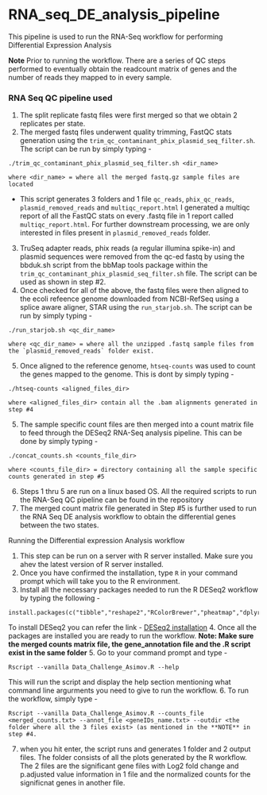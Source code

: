 # RNA_seq_DE_analysis_pipeline
This pipeline is used to run the RNA-Seq workflow for performing Differential Expression Analysis

**Note** Prior to running the workflow. There are a series of QC steps performed to eventually obtain the readcount matrix of genes and the number of reads they mapped to in every sample.

### RNA Seq QC pipeline used
1. The split replicate fastq files were first merged so that we obtain 2 replicates per state.
2. The merged fastq files underwent quality trimming, FastQC stats generation using the `trim_qc_contaminant_phix_plasmid_seq_filter.sh`. The script can be run by simply typing - 
```
./trim_qc_contaminant_phix_plasmid_seq_filter.sh <dir_name>

where <dir_name> = where all the merged fastq.gz sample files are located
```
* This script generates 3 folders and 1 file `qc_reads`, `phix_qc_reads`, `plasmid_removed_reads` and `multiqc_report.html`
I generated a multiqc report of all the FastQC stats on every .fastq file in 1 report called `multiqc_report.html`. For further downstream processing, we are only interested in files present in `plasmid_removed_reads` folder.
3. TruSeq adapter reads, phix reads (a regular illumina spike-in) and plasmid sequences were removed from the qc-ed fastq by using the bbduk.sh script from the bbMap tools package within the `trim_qc_contaminant_phix_plasmid_seq_filter.sh` file. The script can be used as shown in step #2.
4. Once checked for all of the above, the fastq files were then aligned to the ecoli refeence genome downloaded from NCBI-RefSeq using a splice aware aligner, STAR using the `run_starjob.sh`. The script can be run by simply typing - 
```
./run_starjob.sh <qc_dir_name>

where <qc_dir_name> = where all the unzipped .fastq sample files from the `plasmid_removed_reads` folder exist.

``` 
5. Once aligned to the reference genome, `htseq-counts` was used to count the genes mapped to the genome. This is dont by simply typing - 
```
./htseq-counts <aligned_files_dir>

where <aligned_files_dir> contain all the .bam alignments generated in step #4
```

5. The sample specific count files are then merged into a count matrix file to feed through the DESeq2 RNA-Seq analysis pipeline. This can be done by simply typing - 
```
./concat_counts.sh <counts_file_dir>

where <counts_file_dir> = directory containing all the sample specific counts generated in step #5
```
6. Steps 1 thru 5 are run on a linux based OS. All the required scripts to run the RNA-Seq QC pipeline can be found in the repository 
7. The merged count matrix file generated in Step #5 is further used to run the RNA Seq DE analysis workflow to obtain the differential genes between the two states.

Running the Differential expression Analysis workflow
1. This step can be run on a server with R server installed. Make sure you ahev the latest version of R server installed.
2. Once you have confirmed the installation, type `R` in your command prompt which will take you to the R environment.
3. Install all the necessary packages needed to run the R DESeq2 workflow by typing the following - 
```
install.packages(c("tibble","reshape2","RColorBrewer","pheatmap","dplyr","ggplot2","optparse"))
```
To install DESeq2 you can refer the link - [DESeq2 installation](http://bioconductor.org/packages/release/bioc/html/DESeq2.html)
4. Once all the packages are installed you are ready to run the workflow. **Note: Make sure the merged counts matrix file, the gene_annotation file and the .R script exist in the same folder**
5. Go to your command prompt and type - 
```
Rscript --vanilla Data_Challenge_Asimov.R --help
```
This will run the script and display the help section mentioning what command line argurments you need to give to run the workflow.
6. To run the workflow, simply type - 
```
Rscript --vanilla Data_Challenge_Asimov.R --counts_file <merged_counts.txt> --annot_file <geneIDs_name.txt> --outdir <the folder where all the 3 files exist> (as mentioned in the **NOTE** in step #4.
```
7. when you hit enter, the script runs and generates 1 folder and 2 output files. The folder consists of all the plots generated by the R workflow. The 2 files are the significant gene files with Log2 fold change and p.adjusted value information in 1 file and the normalized counts for the significnat genes in another file.
